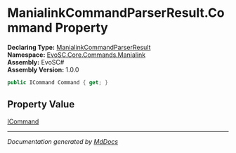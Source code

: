 ﻿<!--  
  <auto-generated>   
    The contents of this file were generated by a tool.  
    Changes to this file may be list if the file is regenerated  
  </auto-generated>   
-->

# ManialinkCommandParserResult.Command Property

**Declaring Type:** [ManialinkCommandParserResult](../index.md)  
**Namespace:** [EvoSC.Core.Commands.Manialink](../../index.md)  
**Assembly:** EvoSC\#  
**Assembly Version:** 1.0.0

```csharp
public ICommand Command { get; }
```

## Property Value

[ICommand](../../../Generic/Interfaces/ICommand/index.md)

___

*Documentation generated by [MdDocs](https://github.com/ap0llo/mddocs)*
